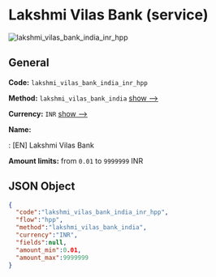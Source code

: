 
# Lakshmi Vilas Bank (service) 
![lakshmi_vilas_bank_india_inr_hpp](https://static.openfintech.io/payment_methods/lakshmi_vilas_bank_india_inr_hpp/logo.svg?w=400&c=v0.59.26#w200)  

## General 
 
**Code:** `lakshmi_vilas_bank_india_inr_hpp` 
 
**Method:** `lakshmi_vilas_bank_india` 
 [show -->](/payment-methods/lakshmi_vilas_bank_india/) 
 
**Currency:** `INR` [show -->](/currencies/INR/) 
 
**Name:** 
 
:	[EN] Lakshmi Vilas Bank 
 
**Amount limits:** from `0.01` to `9999999` INR 

## JSON Object 

```json
{
  "code":"lakshmi_vilas_bank_india_inr_hpp",
  "flow":"hpp",
  "method":"lakshmi_vilas_bank_india",
  "currency":"INR",
  "fields":null,
  "amount_min":0.01,
  "amount_max":9999999
}
```  
